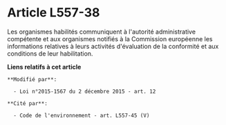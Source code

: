 # Article L557-38

Les organismes habilités communiquent à l'autorité administrative compétente et aux organismes notifiés à la Commission
européenne les informations relatives à leurs activités d'évaluation de la conformité et aux conditions de leur habilitation.

**Liens relatifs à cet article**

	**Modifié par**:

	  - Loi n°2015-1567 du 2 décembre 2015 - art. 12

	**Cité par**:

	  - Code de l'environnement - art. L557-45 (V)
